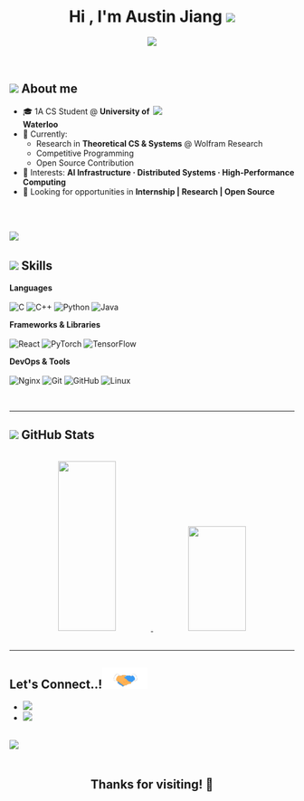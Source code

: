 <h1 align="center"><b>Hi , I'm Austin Jiang </b><img src="https://media.giphy.com/media/hvRJCLFzcasrR4ia7z/giphy.gif" width="35"></h1>

<p align="center">
  <a href="https://github.com/DenverCoder1/readme-typing-svg">
    <img src="https://readme-typing-svg.herokuapp.com?font=Time+New+Roman&color=cyan&size=25&center=true&vCenter=true&width=600&height=100&lines=CS+Student+@+University+of+Waterloo;Research+in+Theoretical+CS+%26+Systems;Competitive+Programmer;Open+Source+Contributor;AI+Infra+%7C+Distributed+Systems+%7C+HPC">
  </a>
</p>

<br>

## <img src="https://media.giphy.com/media/WUlplcMpOCEmTGBtBW/giphy.gif" width="40"> **About me**

<img align="right" src="https://media.giphy.com/media/ZVik7pBtu9dNS/giphy.gif" width="250">

- 🎓 1A CS Student @ **University of Waterloo**  
- 🔬 Currently:  
  - Research in **Theoretical CS & Systems** @ Wolfram Research  
  - Competitive Programming  
  - Open Source Contribution  
- 🌱 Interests: **AI Infrastructure · Distributed Systems · High-Performance Computing**  
- 🔭 Looking for opportunities in **Internship | Research | Open Source**

<br><br>

<img src="https://user-images.githubusercontent.com/73097560/115834477-dbab4500-a447-11eb-908a-139a6edaec5c.gif"><br>

## <img src="https://media2.giphy.com/media/QssGEmpkyEOhBCb7e1/giphy.gif" width="25"> <b>Skills</b>

<p align="center">

**Languages**  
<br>
![C](https://img.shields.io/badge/C-%232370ED.svg?style=for-the-badge&logo=c&logoColor=white)
![C++](https://img.shields.io/badge/C++-%2300599C.svg?style=for-the-badge&logo=c%2B%2B&logoColor=white)
![Python](https://img.shields.io/badge/Python-%2314354C.svg?style=for-the-badge&logo=python&logoColor=white)
![Java](https://img.shields.io/badge/Java-%23ED8B00.svg?style=for-the-badge&logo=java&logoColor=white)  

**Frameworks & Libraries**  
<br>
![React](https://img.shields.io/badge/React-%2320232a.svg?style=for-the-badge&logo=react&logoColor=%2361DAFB)
![PyTorch](https://img.shields.io/badge/PyTorch-%23EE4C2C.svg?style=for-the-badge&logo=pytorch&logoColor=white)
![TensorFlow](https://img.shields.io/badge/TensorFlow-%23FF6F00.svg?style=for-the-badge&logo=tensorflow&logoColor=white)  

**DevOps & Tools**  
<br>
![Nginx](https://img.shields.io/badge/Nginx-%23009639.svg?style=for-the-badge&logo=nginx&logoColor=white)
![Git](https://img.shields.io/badge/Git-%23F05033.svg?style=for-the-badge&logo=git&logoColor=white)
![GitHub](https://img.shields.io/badge/GitHub-%23121011.svg?style=for-the-badge&logo=github&logoColor=white)
![Linux](https://img.shields.io/badge/Linux-FCC624?style=for-the-badge&logo=linux&logoColor=black)  

</p>

<br>

-----

## <img src="https://media.giphy.com/media/iY8CRBdQXODJSCERIr/giphy.gif" width="35"><b> GitHub Stats </b>
<br>

<div align="center">

<a href="https://github.com/AustinBoyuJiang">
  <img src="https://github-readme-stats.vercel.app/api?username=AustinBoyuJiang&include_all_commits=true&count_private=true&show_icons=true&line_height=24&title_color=7A7ADB&icon_color=2234AE&text_color=D3D3D3&bg_color=0,000000,130F40" width="45%" height="300"/>
  <img src="https://github-readme-stats.vercel.app/api/top-langs?username=AustinBoyuJiang&show_icons=true&locale=en&layout=compact&line_height=24&title_color=7A7ADB&icon_color=2234AE&text_color=D3D3D3&bg_color=0,000000,130F40" width="45%" height="185"/>
</a>

</div>

<br>

-----

## <b> Let's Connect..!</b><img src="https://github.com/0xAbdulKhalid/0xAbdulKhalid/raw/main/assets/mdImages/handshake.gif" width="80">

<ul>
<li>
<a href="https://www.linkedin.com/in/austin-boyu-jiang/" target="_blank">
<img src="https://img.shields.io/badge/linkedin:  austin-boyu-jiang-%2300acee.svg?color=405DE6&style=for-the-badge&logo=linkedin&logoColor=white"/>
</a>
</li>

<li>
<a href="mailto:a68jiang@uwaterloo.ca" target="_blank">
<img src="https://img.shields.io/badge/gmail:  austinjiang-%23EA4335.svg?style=for-the-badge&logo=gmail&logoColor=white" />
</a>
</li>
</ul>

<br>
<img src="https://user-images.githubusercontent.com/73097560/115834477-dbab4500-a447-11eb-908a-139a6edaec5c.gif">
<br><br>

<div align='center'>

## <b>Thanks for visiting! 🚀</b>

</div>
